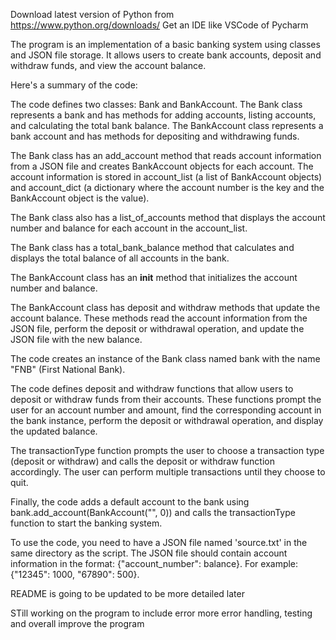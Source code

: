 Download latest version of Python from https://www.python.org/downloads/
Get an IDE like VSCode of Pycharm

The program is an implementation of a basic banking system using classes and JSON file storage. It allows users to create bank accounts, deposit and withdraw funds, and view the account balance.

Here's a summary of the code:

The code defines two classes: Bank and BankAccount. The Bank class represents a bank and has methods for adding accounts, listing accounts, and calculating the total bank balance. The BankAccount class represents a bank account and has methods for depositing and withdrawing funds.

The Bank class has an add_account method that reads account information from a JSON file and creates BankAccount objects for each account. The account information is stored in account_list (a list of BankAccount objects) and account_dict (a dictionary where the account number is the key and the BankAccount object is the value).

The Bank class also has a list_of_accounts method that displays the account number and balance for each account in the account_list.

The Bank class has a total_bank_balance method that calculates and displays the total balance of all accounts in the bank.

The BankAccount class has an __init__ method that initializes the account number and balance.

The BankAccount class has deposit and withdraw methods that update the account balance. These methods read the account information from the JSON file, perform the deposit or withdrawal operation, and update the JSON file with the new balance.

The code creates an instance of the Bank class named bank with the name "FNB" (First National Bank).

The code defines deposit and withdraw functions that allow users to deposit or withdraw funds from their accounts. These functions prompt the user for an account number and amount, find the corresponding account in the bank instance, perform the deposit or withdrawal operation, and display the updated balance.

The transactionType function prompts the user to choose a transaction type (deposit or withdraw) and calls the deposit or withdraw function accordingly. The user can perform multiple transactions until they choose to quit.

Finally, the code adds a default account to the bank using bank.add_account(BankAccount("", 0)) and calls the transactionType function to start the banking system.

To use the code, you need to have a JSON file named 'source.txt' in the same directory as the script. The JSON file should contain account information in the format: {"account_number": balance}. For example: {"12345": 1000, "67890": 500}.


README is going to be updated to be more detailed later

STill working on the program to include error more error handling, testing and overall improve the program